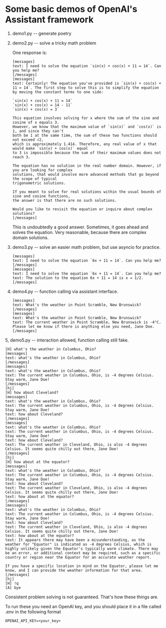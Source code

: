 # Some basic demos of OpenAI's Assistant framework

1. demo1.py -- generate poetry
2. demo2.py -- solve a tricky math problem

    One response is:

    ```text
    [messages]
    text: I need to solve the equation `sin(x) + cos(x) + 11 = 14`. Can you help me?
    [/messages]
    [messages]
    text: Certainly! The equation you've provided is `sin(x) + cos(x) + 11 = 14`. The first step to solve this is to simplify the equation by moving the constant terms to one side:

    `sin(x) + cos(x) + 11 = 14`
    `sin(x) + cos(x) = 14 - 11`
    `sin(x) + cos(x) = 3`

    This equation involves solving for x where the sum of the sine and cosine of x equals 3. 
    However, we know that the maximum value of `sin(x)` and `cos(x)` is 1, and since they can't 
    both be 1 at the same time, the sum of these two functions should not exceed √2, 
    which is approximately 1.414. Therefore, any real value of x that would make `sin(x) + cos(x)` equal 
    to 3 is impossible because the sum of their maximum values does not reach 3.

    The equation has no solution in the real number domain. However, if you are looking for complex 
    solutions, that would involve more advanced methods that go beyond the scope of typical 
    trigonometric solutions.

    If you meant to solve for real solutions within the usual bounds of sine and cosine functions, 
    the answer is that there are no such solutions. 

    Would you like to revisit the equation or inquire about complex solutions?
    [/messages]
    ```
    This is undoubtedly a good answer. Sometimes, it goes ahead and solves the equation.
    Very reasonable, because there are complex domain solutions. 

    
3. demo3.py -- solve an easier math problem, but use asyncio for practice.

    ```text
   [messages]
    text: I need to solve the equation `6x + 11 = 14`. Can you help me?
    [/messages]
    [messages]
    text: I need to solve the equation `6x + 11 = 14`. Can you help me?
    text: The solution to the equation 6x + 11 = 14 is x = 1/2.
    [/messages]
    ```


4. demo4.py -- function calling via assistant interface.
    ```
   [messages]
    text: What's the weather in Point Scramble, New Brunswick?
    [/messages]
    [messages]
    text: What's the weather in Point Scramble, New Brunswick?
    text: The current weather in Point Scramble, New Brunswick is -4°C. Please let me know if there is anything else you need, Jane Doe.
    [/messages]
   ```
   

5, demo5.py -- interaction allowed, function calling still fake.

   ```
   [H] what's the weather in Columbus, Ohio?
[messages]
text: what's the weather in Columbus, Ohio?
[/messages]
[messages]
text: what's the weather in Columbus, Ohio?
text: The current weather in Columbus, Ohio, is -4 degrees Celsius. Stay warm, Jane Doe!
[/messages]
[hj]
[H] how about Cleveland?
[messages]
text: what's the weather in Columbus, Ohio?
text: The current weather in Columbus, Ohio, is -4 degrees Celsius. Stay warm, Jane Doe!
text: how about Cleveland?
[/messages]
[messages]
text: what's the weather in Columbus, Ohio?
text: The current weather in Columbus, Ohio, is -4 degrees Celsius. Stay warm, Jane Doe!
text: how about Cleveland?
text: The current weather in Cleveland, Ohio, is also -4 degrees Celsius. It seems quite chilly out there, Jane Doe!
[/messages]
[hj]
[H] how about at the equator?
[messages]
text: what's the weather in Columbus, Ohio?
text: The current weather in Columbus, Ohio, is -4 degrees Celsius. Stay warm, Jane Doe!
text: how about Cleveland?
text: The current weather in Cleveland, Ohio, is also -4 degrees Celsius. It seems quite chilly out there, Jane Doe!
text: how about at the equator?
[/messages]
[messages]
text: what's the weather in Columbus, Ohio?
text: The current weather in Columbus, Ohio, is -4 degrees Celsius. Stay warm, Jane Doe!
text: how about Cleveland?
text: The current weather in Cleveland, Ohio, is also -4 degrees Celsius. It seems quite chilly out there, Jane Doe!
text: how about at the equator?
text: It appears there may have been a misunderstanding, as the weather for "Equator" is indicated as -4 degrees Celsius, which is highly unlikely given the Equator's typically warm climate. There may be an error, or additional context may be required, such as a specific country or region near the Equator for an accurate weather report.

If you have a specific location in mind on the Equator, please let me know, and I can provide the weather information for that area.
[/messages]
[hj]
[H] !q
[A] bye
````


Consistent problem solving is not guaranteed. That's how these things are.

To run these you need an OpenAI key, and you should place it in a file called .env
in the following format
```text
OPENAI_API_KEY=<your_key>
```